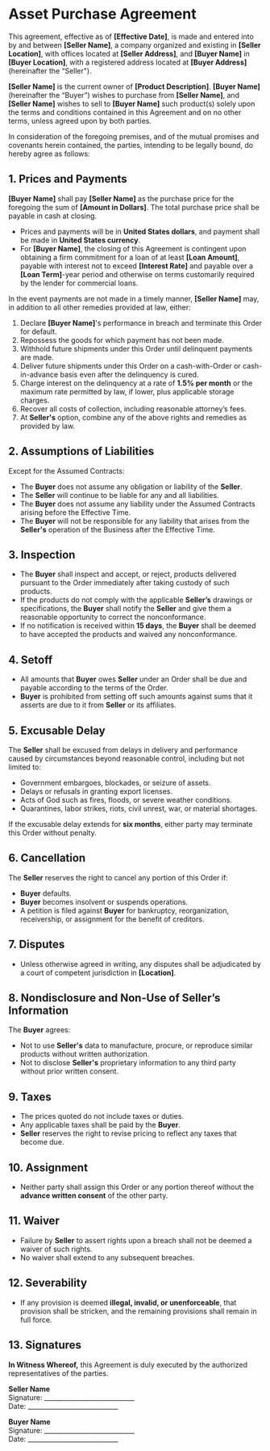 # Asset Purchase Agreement

This agreement, effective as of **[Effective Date]**, is made and entered into by and between **[Seller Name]**, a company organized and existing in **[Seller Location]**, with offices located at **[Seller Address]**, and **[Buyer Name]** in **[Buyer Location]**, with a registered address located at **[Buyer Address]** (hereinafter the “Seller").​

**[Seller Name]** is the current owner of **[Product Description]**. **[Buyer Name]** (hereinafter the “Buyer”) wishes to purchase from **[Seller Name]**, and **[Seller Name]** wishes to sell to **[Buyer Name]** such product(s) solely upon the terms and conditions contained in this Agreement and on no other terms, unless agreed upon by both parties.

In consideration of the foregoing premises, and of the mutual promises and covenants herein contained, the parties, intending to be legally bound, do hereby agree as follows:

## 1. Prices and Payments

**[Buyer Name]** shall pay **[Seller Name]** as the purchase price for the foregoing the sum of **[Amount in Dollars]**. The total purchase price shall be payable in cash at closing.

- Prices and payments will be in **United States dollars**, and payment shall be made in **United States currency**.
- For **[Buyer Name]**, the closing of this Agreement is contingent upon obtaining a firm commitment for a loan of at least **[Loan Amount]**, payable with interest not to exceed **[Interest Rate]** and payable over a **[Loan Term]**-year period and otherwise on terms customarily required by the lender for commercial loans.

In the event payments are not made in a timely manner, **[Seller Name]** may, in addition to all other remedies provided at law, either:

1. Declare **[Buyer Name]**'s performance in breach and terminate this Order for default.
2. Repossess the goods for which payment has not been made.
3. Withhold future shipments under this Order until delinquent payments are made.
4. Deliver future shipments under this Order on a cash-with-Order or cash-in-advance basis even after the delinquency is cured.
5. Charge interest on the delinquency at a rate of **1.5% per month** or the maximum rate permitted by law, if lower, plus applicable storage charges.
6. Recover all costs of collection, including reasonable attorney’s fees.
7. At **Seller's** option, combine any of the above rights and remedies as provided by law.

## 2. Assumptions of Liabilities

Except for the Assumed Contracts:

- The **Buyer** does not assume any obligation or liability of the **Seller**.
- The **Seller** will continue to be liable for any and all liabilities.
- The **Buyer** does not assume any liability under the Assumed Contracts arising before the Effective Time.
- The **Buyer** will not be responsible for any liability that arises from the **Seller's** operation of the Business after the Effective Time.

## 3. Inspection

- The **Buyer** shall inspect and accept, or reject, products delivered pursuant to the Order immediately after taking custody of such products.
- If the products do not comply with the applicable **Seller’s** drawings or specifications, the **Buyer** shall notify the **Seller** and give them a reasonable opportunity to correct the nonconformance.
- If no notification is received within **15 days**, the **Buyer** shall be deemed to have accepted the products and waived any nonconformance.

## 4. Setoff

- All amounts that **Buyer** owes **Seller** under an Order shall be due and payable according to the terms of the Order.
- **Buyer** is prohibited from setting off such amounts against sums that it asserts are due to it from **Seller** or its affiliates.

## 5. Excusable Delay

The **Seller** shall be excused from delays in delivery and performance caused by circumstances beyond reasonable control, including but not limited to:

- Government embargoes, blockades, or seizure of assets.
- Delays or refusals in granting export licenses.
- Acts of God such as fires, floods, or severe weather conditions.
- Quarantines, labor strikes, riots, civil unrest, war, or material shortages.

If the excusable delay extends for **six months**, either party may terminate this Order without penalty.

## 6. Cancellation

The **Seller** reserves the right to cancel any portion of this Order if:

- **Buyer** defaults.
- **Buyer** becomes insolvent or suspends operations.
- A petition is filed against **Buyer** for bankruptcy, reorganization, receivership, or assignment for the benefit of creditors.

## 7. Disputes

- Unless otherwise agreed in writing, any disputes shall be adjudicated by a court of competent jurisdiction in **[Location]**.

## 8. Nondisclosure and Non-Use of Seller’s Information

The **Buyer** agrees:

- Not to use **Seller's** data to manufacture, procure, or reproduce similar products without written authorization.
- Not to disclose **Seller's** proprietary information to any third party without prior written consent.

## 9. Taxes

- The prices quoted do not include taxes or duties.
- Any applicable taxes shall be paid by the **Buyer**.
- **Seller** reserves the right to revise pricing to reflect any taxes that become due.

## 10. Assignment

- Neither party shall assign this Order or any portion thereof without the **advance written consent** of the other party.

## 11. Waiver

- Failure by **Seller** to assert rights upon a breach shall not be deemed a waiver of such rights.
- No waiver shall extend to any subsequent breaches.

## 12. Severability

- If any provision is deemed **illegal, invalid, or unenforceable**, that provision shall be stricken, and the remaining provisions shall remain in full force.

## 13. Signatures

**In Witness Whereof,** this Agreement is duly executed by the authorized representatives of the parties.

**Seller Name**  
Signature: ____________________________  
Date: ____________________________  

**Buyer Name**  
Signature: ____________________________  
Date: ____________________________  
